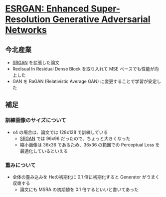 # [ESRGAN: Enhanced Super-Resolution Generative Adversarial Networks](https://arxiv.org/abs/1809.00219)

## 今北産業

* [SRGAN](../SRGAN/) を拡張した論文
* Redisual In Residual Dense Block を取り入れて MSE ベースでも性能が向上した
* GAN を RaGAN (Relativistic Average GAN) に変更することで学習が安定した

## 補足

### 訓練画像のサイズについて

* x4 の場合は、論文では 128x128 で訓練している
  * [SRGAN](../SRGAN/) では 96x96 だったので、ちょっと大きくなった
  * 縮小画像は 36x36 であるため、36x36 の範囲での Perceptual Loss を最適化しているといえる

### 重みについて

* 全体の畳み込みを Heの初期化に 0.1 倍に初期化すると Generator がうまく収束する
  * 論文にも MSRA の初期値を 0.1 倍するといいと書いてあった
